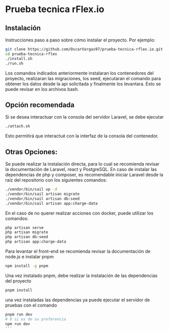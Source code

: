 # Prueba tecnica rFlex.io

## Instalación

Instrucciones paso a paso sobre cómo instalar el proyecto. Por ejemplo:

```bash
git clone https://github.com/OscarVargas97/prueba-tecnica-rflex.io.git
cd prueba-tecnica-rflex
./install.sh
./run.sh
```

Los comandos indicados anteriormente instalaran los contenedores del proyecto, realizaran las migraciones, los seed, ejecutaran el comando para obtener los datos desde la api solicitada y finalmente los levantara.
Esto se puede revisar en los archivos bash.

## Opción recomendada

Si se desea interactuar con la consola del servidor Laravel, se debe ejecutar
```bash
./attach.sh
```
Esto permitirá que interactué con la interfaz de la consola del contenedor.

## Otras Opciones:

Se puede realizar la instalación directa, para lo cual se recomienda revisar la documentación de Laravel, react y PostgreSQL.
En caso de instalar las dependencias de php y composer, es recomendable iniciar Laravel desde la raíz del repositorio con los siguientes comandos:

```bash
./vendor/bin/sail up -d
./vendor/bin/sail artisan migrate
./vendor/bin/sail artisan db:seed
./vendor/bin/sail artisan app:charge-data
```
En el caso de no querer realizar acciones con docker, puede utilizar los comandos:
```bash
php artisan serve
php artisan migrate
php artisan db:seed
php artisan app:charge-data
```
Para levantar el front-end se recomienda revisar la documentación de node.js e instalar pnpm
```bash
npm install -g pnpm
```
Una vez instalado pnpm, debe realizar la instalación de las dependencias del proyecto
```bash
pnpm install
```
una vez instaladas las dependencias ya puede ejecutar el servidor de pruebas con el comando
```bash
pnpm run dev
# O si es de su preferencia
npm run dev
'''